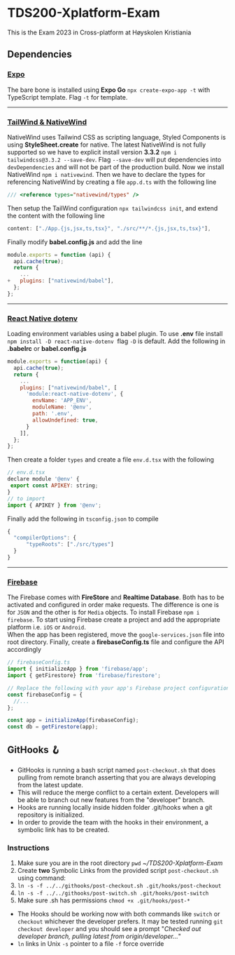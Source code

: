 # TDS200-Xplatform-Exam

This is the Exam 2023 in Cross-platform at Høyskolen Kristiania


## Dependencies

### [Expo](https://docs.expo.dev/)
The bare bone is installed using **Expo Go** `npx create-expo-app -t` with TypeScript template. Flag `-t` for template.&nbsp;&nbsp;<br />

---

### [TailWind & NativeWind](https://www.nativewind.dev/quick-starts/expo)
NativeWind uses Tailwind CSS as scripting language, Styled Components is using **StyleSheet.create** for native. The latest NativeWind is not fully supported so we have to explicit install version **3.3.2** `npm i tailwindcss@3.3.2 --save-dev`. Flag `--save-dev` will put dependencies into `devDependencies` and will not be part of the production build. Now we install NativeWind `npm i nativewind`.
Then we have to declare the types for referencing NativeWind by creating a file `app.d.ts` with the following line

```js
/// <reference types="nativewind/types" />
```
Then setup the TailWind configuration `npx tailwindcss init`, and extend the content with the following line

```js
content: ["./App.{js,jsx,ts,tsx}", "./src/**/*.{js,jsx,ts,tsx}"],
```

Finally modify **babel.config.js** and add the line
```js
module.exports = function (api) {
  api.cache(true);
  return {
    ...
+   plugins: ["nativewind/babel"],
  };
};
```
---
### [React Native dotenv](https://www.npmjs.com/package/react-native-dotenv)
Loading environment variables using a babel plugin. To use **.env** file install `npm install -D react-native-dotenv`&nbsp;&nbsp;flag `-D` is default.
Add the following in **.babelrc** or **babel.config.js**

```js
module.exports = function(api) {
  api.cache(true);
  return {
    ...
    plugins: ["nativewind/babel", [
      'module:react-native-dotenv', {
        envName: 'APP_ENV',
        moduleName: '@env',
        path: '.env',
        allowUndefined: true,
      }
    ]],
  };
};
```
Then create a folder `types` and create a file `env.d.tsx` with the following

```js
// env.d.tsx
declare module '@env' {
 export const APIKEY: string;
}
// to import
import { APIKEY } from '@env';
```
Finally add the following in `tsconfig.json` to compile
```js
{
  "compilerOptions": {
      "typeRoots": ["./src/types"]
  }
}
```
---
### [Firebase](https://firebase.google.com/docs/web/setup)
The Firebase comes with **FireStore** and **Realtime Database**. Both has to be activated and configured in order make requests. The difference is one is for `JSON` and the other is for `Media` objects. To install Firebase `npm i firebase`. To start using Firebase create a project and add the appropriate platform i.e. `iOS` or `Android`.&nbsp;&nbsp;<br />
When the app has been registered, move the `google-services.json` file into root directory. Finally, create a **firebaseConfig.ts** file and configure the API accordingly
```js
// firebaseConfig.ts
import { initializeApp } from 'firebase/app';
import { getFirestore} from 'firebase/firestore';

// Replace the following with your app's Firebase project configuration
const firebaseConfig = {
  //...
};

const app = initializeApp(firebaseConfig);
const db = getFirestore(app);
```

## GitHooks 🪝
 
- GitHooks is running a bash script named `post-checkout.sh` that does pulling from remote branch 
asserting that you are always developing from the latest update.
- This will reduce the merge conflict to a certain extent. 
Developers will be able to branch out new features from the "developer" branch.
- Hooks are running locally inside hidden folder .git/hooks when a git repository is initialized.
- In order to provide the team with the hooks in their environment, a symbolic link has to be created.

### Instructions
1. Make sure you are in the root directory `pwd`  *~/TDS200-Xplatform-Exam*
2. Create **two** Symbolic Links from the provided script `post-checkout.sh` using command: 
3. `ln -s -f ../../githooks/post-checkout.sh .git/hooks/post-checkout`
4. `ln -s -f ../../githooks/post-switch.sh .git/hooks/post-switch`<br />
5. Make sure .sh has permissions `chmod +x .git/hooks/post-*`

- The Hooks should be working now with both commands like `switch` or `checkout` whichever the developer prefers. It may be tested running `git checkout developer` and you should see a prompt "*Checked out developer branch, pulling latest from origin/developer...*"
- `ln` links in Unix `-s` pointer to a file `-f` force override <br />